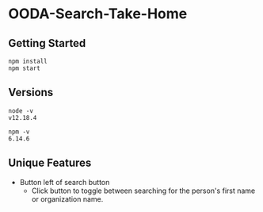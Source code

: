 # OODA-Search-Take-Home

## Getting Started
```
npm install
npm start
```

## Versions
```
node -v
v12.18.4

npm -v
6.14.6
```

## Unique Features
* Button left of search button
    * Click button to toggle between searching for the person's first name or organization name.

